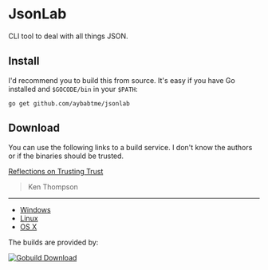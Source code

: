 # JsonLab

CLI tool to deal with all things JSON.

## Install

I'd recommend you to build this from source. It's easy if you have Go
installed and `$GOCODE/bin` in your `$PATH`:

```
go get github.com/aybabtme/jsonlab
```

## Download

You can use the following links to a build service. I don't know the authors
or if the binaries should be trusted.

[Reflections on Trusting Trust](http://cm.bell-labs.com/who/ken/trust.html)
> Ken Thompson

---

* [Windows](http://gobuild.io/github.com/aybabtme/jsonlab/master/windows/amd64)
* [Linux](http://gobuild.io/github.com/aybabtme/jsonlab/master/linux/amd64)
* [OS X](http://gobuild.io/github.com/aybabtme/jsonlab/master/darwin/amd64)

The builds are provided by:

[![Gobuild Download](http://gobuild.io/badge/github.com/aybabtme/jsonlab/download.png)](http://gobuild.io/github.com/aybabtme/jsonlab)
